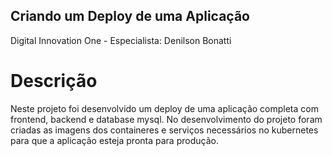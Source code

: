 ## Criando um Deploy de uma Aplicação
Digital Innovation One - Especialista: Denilson Bonatti

# Descrição
Neste projeto foi desenvolvido um deploy de uma aplicação completa com frontend, backend e database mysql. No desenvolvimento do projeto foram criadas as imagens dos containeres e serviços necessários no kubernetes para que a aplicação esteja pronta para produção.

